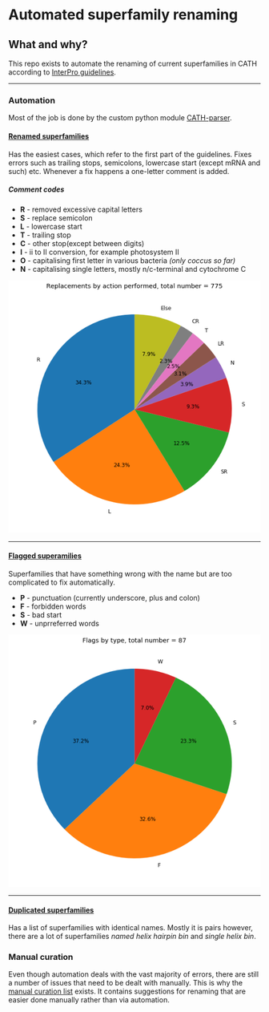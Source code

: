 # Automated superfamily renaming
## What and why?
This repo exists to automate the renaming of current superfamilies in CATH according to [InterPro guidelines](./InterPro_guidelines.md).
***

### Automation

Most of the job is done by the custom python module [CATH-parser](CATH_parser.py).

#### [Renamed superfamilies](./results/renamed_superfamilies.tsv)
Has the easiest cases, which refer to the first part of the guidelines. Fixes errors such as trailing stops, semicolons, lowercase start (except mRNA and such) etc. Whenever a fix happens a one-letter comment is added.

##### Comment codes

* **R** - removed excessive capital letters
* **S** - replace semicolon
* **L** - lowercase start
* **T** - trailing stop
* **C** - other stop(except between digits)
* **I** - ii to II conversion, for example photosystem II
* **O** - capitalising first letter in various bacteria *(only coccus so far)*
* **N** - capitalising single letters, mostly n/c-terminal and cytochrome C

![replace](./plots/replacement.png)
 ***
#### [Flagged superamilies]('./results/flagged,tsv')

Superfamilies that have something wrong with the name but are too complicated to fix automatically.

* **P** - punctuation (currently underscore, plus and colon)
* **F** - forbidden words
* **S** - bad start
* **W** - unprreferred words

![flag](./plots/flags.png)
***
#### [Duplicated superfamilies](./results/duplicates.tsv)
Has a list of superfamilies with identical names. Mostly it is pairs however, there are a lot of superfamilies *named helix hairpin bin* and *single helix bin*.

### Manual curation

Even though automation deals with the vast majority of errors, there are still a number of issues that need to be dealt with manually. This is why the [manual curation list](./manual_curation_flags.tsv) exists. It contains suggestions for renaming that are easier done manually rather than via automation.
